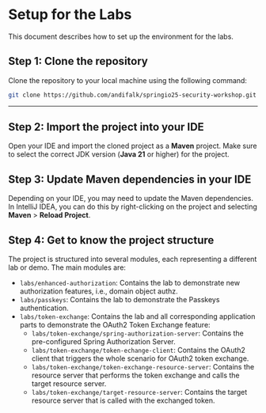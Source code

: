 # Setup for the Labs

This document describes how to set up the environment for the labs.

## Step 1: Clone the repository

Clone the repository to your local machine using the following command:

```bash
git clone https://github.com/andifalk/springio25-security-workshop.git
```

---

## Step 2: Import the project into your IDE

Open your IDE and import the cloned project as a **Maven** project. Make sure to select the correct JDK version (**Java 21** or higher) for the project.

## Step 3: Update Maven dependencies in your IDE

Depending on your IDE, you may need to update the Maven dependencies. In IntelliJ IDEA, you can do this by right-clicking on the project and selecting **Maven** > **Reload Project**.

## Step 4: Get to know the project structure

The project is structured into several modules, each representing a different lab or demo. The main modules are:

- `labs/enhanced-authorization`: Contains the lab to demonstrate new authorization features, i.e., domain object authz.
- `labs/passkeys`: Contains the lab to demonstrate the Passkeys authentication.
- `labs/token-exchange`: Contains the lab and all corresponding application parts to demonstrate the OAuth2 Token Exchange feature:
  - `labs/token-exchange/spring-authorization-server`: Contains the pre-configured Spring Authorization Server.
  - `labs/token-exchange/token-echange-client`: Contains the OAuth2 client that triggers the whole scenario for OAuth2 token exchange.
  - `labs/token-exchange/token-exchange-resource-server`: Contains the resource server that performs the token exchange and calls the target resource server.
  - `labs/token-exchange/target-resource-server`: Contains the target resource server that is called with the exchanged token.